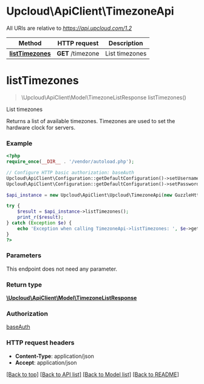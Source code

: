# Upcloud\ApiClient\TimezoneApi

All URIs are relative to *https://api.upcloud.com/1.2*

Method | HTTP request | Description
------------- | ------------- | -------------
[**listTimezones**](TimezoneApi.md#listTimezones) | **GET** /timezone | List timezones


# **listTimezones**
> \Upcloud\ApiClient\Model\TimezoneListResponse listTimezones()

List timezones

Returns a list of available timezones. Timezones are used to set the hardware clock for servers.

### Example
```php
<?php
require_once(__DIR__ . '/vendor/autoload.php');

// Configure HTTP basic authorization: baseAuth
Upcloud\ApiClient\Configuration::getDefaultConfiguration()->setUsername('YOUR_USERNAME');
Upcloud\ApiClient\Configuration::getDefaultConfiguration()->setPassword('YOUR_PASSWORD');

$api_instance = new Upcloud\ApiClient\Upcloud\TimezoneApi(new GuzzleHttp\Client());

try {
    $result = $api_instance->listTimezones();
    print_r($result);
} catch (Exception $e) {
    echo 'Exception when calling TimezoneApi->listTimezones: ', $e->getMessage(), PHP_EOL;
}
?>
```

### Parameters
This endpoint does not need any parameter.

### Return type

[**\Upcloud\ApiClient\Model\TimezoneListResponse**](../Model/TimezoneListResponse.md)

### Authorization

[baseAuth](../../README.md#baseAuth)

### HTTP request headers

 - **Content-Type**: application/json
 - **Accept**: application/json

[[Back to top]](#) [[Back to API list]](../../README.md#documentation-for-api-endpoints) [[Back to Model list]](../../README.md#documentation-for-models) [[Back to README]](../../README.md)

